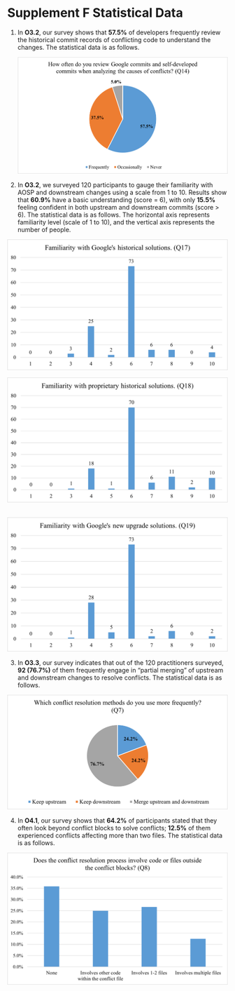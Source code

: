 # Supplement F Statistical Data

1. In **O3.2**, our survey shows that **57.5%** of developers frequently review the historical commit records of conflicting code to understand the changes.   The statistical data is as follows.

   ![Q14](.\fig\Q14.png)

2. In **O3.2**, we surveyed 120 participants to gauge their familiarity with AOSP and downstream changes using a scale from 1 to 10. Results show that **60.9%** have a basic understanding (score = 6), with only **15.5%** feeling confident in both upstream and downstream commits (score > 6). The statistical data is as follows. The horizontal axis represents familiarity level (scale of 1 to 10), and the vertical axis represents the number of people.

![Q17](.\fig\Q17.png)

![Q18](.\fig\Q18.png)

​		![Q19](.\fig\Q19.png)

3. In **O3.3**, our survey indicates that out of the 120 practitioners surveyed, **92 (76.7%)** of them frequently engage in “partial merging” of upstream and downstream changes to resolve conflicts.  The statistical data is as follows. 

![Q7](.\fig\Q7.png)

4. In **O4.1**, our survey shows that **64.2%** of participants stated that they often look beyond conflict blocks to solve conflicts; **12.5%** of them experienced conflicts affecting more than two files.  The statistical data is as follows. 

![Q8](.\fig\Q8.png)